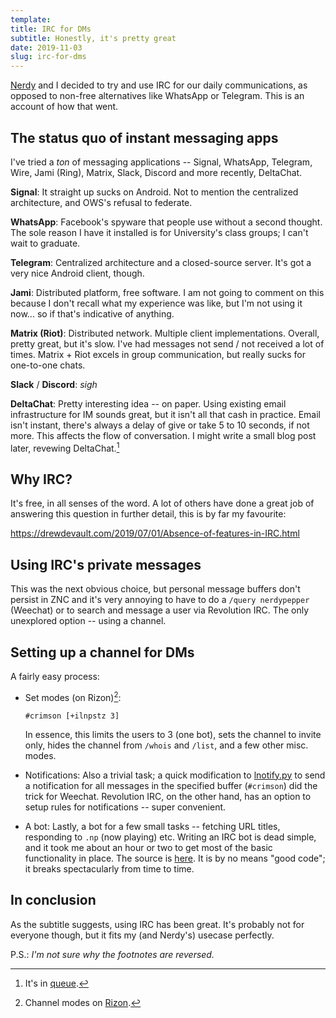 ```yaml
---
template:
title: IRC for DMs
subtitle: Honestly, it's pretty great
date: 2019-11-03
slug: irc-for-dms
---
```


[Nerdy](https://nerdypepper.me) and I decided to try and use IRC for our
daily communications, as opposed to non-free alternatives like WhatsApp
or Telegram. This is an account of how that went.

## The status quo of instant messaging apps

I've tried a _ton_ of messaging applications -- Signal, WhatsApp,
Telegram, Wire, Jami (Ring), Matrix, Slack, Discord and more recently, DeltaChat.

**Signal**: It straight up sucks on Android. Not to mention the
centralized architecture, and OWS's refusal to federate.

**WhatsApp**: Facebook's spyware that people use without a second
thought. The sole reason I have it installed is for University's
class groups; I can't wait to graduate.

**Telegram**: Centralized architecture and a closed-source server. It's
got a very nice Android client, though.

**Jami**: Distributed platform, free software. I am not going to comment
on this because I don't recall what my experience was like, but I'm not
using it now... so if that's indicative of anything.

**Matrix (Riot)**: Distributed network. Multiple client implementations.
Overall, pretty great, but it's slow. I've had messages not send / not
received a lot of times. Matrix + Riot excels in group communication, but
really sucks for one-to-one chats.

**Slack** / **Discord**: _sigh_

**DeltaChat**: Pretty interesting idea -- on paper. Using existing email
infrastructure for IM sounds great, but it isn't all that cash in
practice. Email isn't instant, there's always a delay of give or take
5 to 10 seconds, if not more. This affects the flow of conversation.
I might write a small blog post later, revewing DeltaChat.[^deltachat]

## Why IRC?

It's free, in all senses of the word. A lot of others have done a great
job of answering this question in further detail, this is by far my
favourite:

https://drewdevault.com/2019/07/01/Absence-of-features-in-IRC.html

## Using IRC's private messages
 
This was the next obvious choice, but personal message buffers don't
persist in ZNC and it's very annoying to have to do a `/query
nerdypepper` (Weechat) or to search and message a user via Revolution
IRC. The only unexplored option -- using a channel.

## Setting up a channel for DMs

A fairly easy process:

* Set modes (on Rizon)[^modes]:

    ```
    #crimson [+ilnpstz 3]
    ```
    In essence, this limits the users to 3 (one bot), sets the channel to invite only,
hides the channel from `/whois` and `/list`, and a few other misc.
modes.

* Notifications: Also a trivial task; a quick modification to [lnotify.py](https://weechat.org/scripts/source/lnotify.py.html/)
to send a notification for all messages in the specified buffer
(`#crimson`) did the trick for Weechat. Revolution IRC, on the other
hand, has an option to setup rules for notifications -- super
convenient.

* A bot: Lastly, a bot for a few small tasks -- fetching URL titles, responding
to `.np` (now playing) etc. Writing an IRC bot is dead simple, and it
took me about an hour or two to get most of the basic functionality in
place. The source is [here](https://github.com/icyphox/detotated).
It is by no means "good code"; it breaks spectacularly from time to
time.

## In conclusion

As the subtitle suggests, using IRC has been great. It's probably not
for everyone though, but it fits my (and Nerdy's) usecase perfectly.

P.S.: _I'm not sure why the footnotes are reversed._

[^modes]: Channel modes on [Rizon](https://wiki.rizon.net/index.php?title=Channel_Modes).
[^deltachat]: It's in [queue](https://github.com/icyphox/site/issues/10).
